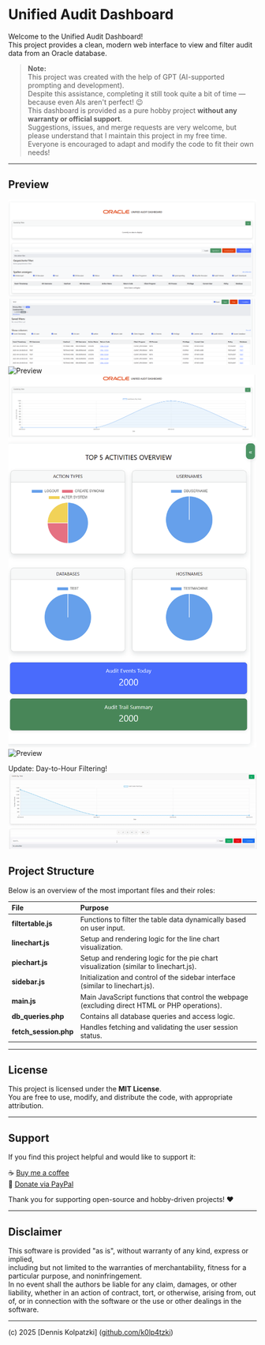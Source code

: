 # Unified Audit Dashboard

Welcome to the Unified Audit Dashboard!  
This project provides a clean, modern web interface to view and filter audit data from an Oracle database.

> **Note:**  
> This project was created with the help of GPT (AI-supported prompting and development).  
> Despite this assistance, completing it still took quite a bit of time — because even AIs aren't perfect! 😉  
> This dashboard is provided as a pure hobby project **without any warranty or official support**.  
> Suggestions, issues, and merge requests are very welcome, but please understand that I maintain this project in my free time.  
> Everyone is encouraged to adapt and modify the code to fit their own needs!

---


## Preview
![Dashboard Preview](UAD/assets/grafik-1.png)
![Filter Example](UAD/assets/grafik-6.png)
![Preview](UAD/assets/grafik-2.png)
![Preview](UAD/assets/grafik-3.png)
![Preview](UAD/assets/grafik-4.png)
![Preview](UAD/assets/grafik-5.png)

Update: Day-to-Hour Filtering!
![](UAD/assets/day-to-hour.gif)




## Project Structure

Below is an overview of the most important files and their roles:

| File | Purpose |
|:---|:---|
| **filtertable.js** | Functions to filter the table data dynamically based on user input. |
| **linechart.js** | Setup and rendering logic for the line chart visualization. |
| **piechart.js** | Setup and rendering logic for the pie chart visualization (similar to linechart.js). |
| **sidebar.js** | Initialization and control of the sidebar interface (similar to linechart.js). |
| **main.js** | Main JavaScript functions that control the webpage (excluding direct HTML or PHP operations). |
| **db_queries.php** | Contains all database queries and access logic. |
| **fetch_session.php** | Handles fetching and validating the user session status. |

---

## License

This project is licensed under the **MIT License**.  
You are free to use, modify, and distribute the code, with appropriate attribution.

---

## Support

If you find this project helpful and would like to support it:

☕ [Buy me a coffee](https://buymeacoffee.com/denniskolpatzki)  
💸 [Donate via PayPal](https://paypal.me/MindFck)

Thank you for supporting open-source and hobby-driven projects! ❤️

---

## Disclaimer

This software is provided "as is", without warranty of any kind, express or implied,  
including but not limited to the warranties of merchantability, fitness for a particular purpose, and noninfringement.  
In no event shall the authors be liable for any claim, damages, or other liability, whether in an action of contract, tort, or otherwise, arising from, out of, or in connection with the software or the use or other dealings in the software.

---
(c) 2025 [Dennis Kolpatzki] ([github.com/k0lp4tzki](https://github.com/k0lp4tzki))

